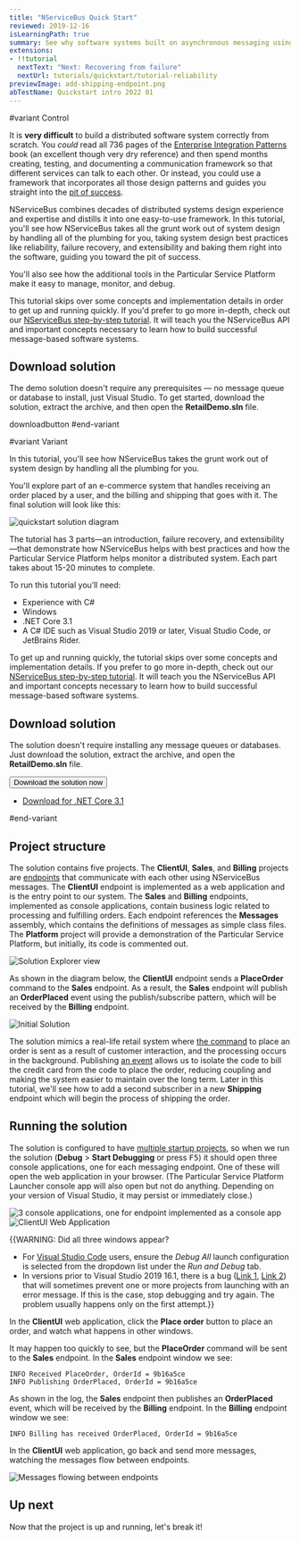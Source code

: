 ```yaml
---
title: "NServiceBus Quick Start"
reviewed: 2019-12-16
isLearningPath: true
summary: See why software systems built on asynchronous messaging using NServiceBus are superior to traditional synchronous HTTP-based web services.
extensions:
- !!tutorial
  nextText: "Next: Recovering from failure"
  nextUrl: tutorials/quickstart/tutorial-reliability
previewImage: add-shipping-endpoint.png
abTestName: Quickstart intro 2022 01
---
```


#variant Control

It is **very difficult** to build a distributed software system correctly from scratch. You _could_ read all 736 pages of the [Enterprise Integration Patterns](https://www.enterpriseintegrationpatterns.com/) book (an excellent though very dry reference) and then spend months creating, testing, and documenting a communication framework so that different services can talk to each other. Or instead, you could use a framework that incorporates all those design patterns and guides you straight into the [pit of success](https://blog.codinghorror.com/falling-into-the-pit-of-success/).

NServiceBus combines decades of distributed systems design experience and expertise and distills it into one easy-to-use framework. In this tutorial, you'll see how NServiceBus takes all the grunt work out of system design by handling all of the plumbing for you, taking system design best practices like reliability, failure recovery, and extensibility and baking them right into the software, guiding you toward the pit of success.

You'll also see how the additional tools in the Particular Service Platform make it easy to manage, monitor, and debug.

This tutorial skips over some concepts and implementation details in order to get up and running quickly. If you'd prefer to go more in-depth, check out our [NServiceBus step-by-step tutorial](/tutorials/nservicebus-step-by-step/). It will teach you the NServiceBus API and important concepts necessary to learn how to build successful message-based software systems.

## Download solution

The demo solution doesn't require any prerequisites — no message queue or database to install, just Visual Studio. To get started, download the solution, extract the archive, and then open the **RetailDemo.sln** file.

downloadbutton
#end-variant

#variant Variant

In this tutorial, you'll see how NServiceBus takes the grunt work out of system design by handling all the plumbing for you.

You'll explore part of an e-commerce system that handles receiving an order placed by a user, and the billing and shipping that goes with it. The final solution will look like this:

![quickstart solution diagram](/tutorials/quickstart/after.svg)

The tutorial has 3 parts—an introduction, failure recovery, and extensibility—that demonstrate how NServiceBus helps with best practices and how the Particular Service Platform helps monitor a distributed system. Each part takes about 15-20 minutes to complete.

To run this tutorial you’ll need:

- Experience with C#
- Windows
- .NET Core 3.1
- A C# IDE such as Visual Studio 2019 or later, Visual Studio Code, or JetBrains Rider.

To get up and running quickly, the tutorial skips over some concepts and implementation details. If you prefer to go more in-depth, check out our [NServiceBus step-by-step tutorial](/tutorials/nservicebus-step-by-step/). It will teach you the NServiceBus API and important concepts necessary to learn how to build successful message-based software systems.

## Download solution

The solution doesn't require installing any message queues or databases. Just download the solution, extract the archive, and open the **RetailDemo.sln** file.

<div class="text-center inline-download hidden-xs"> <div class="btn-group"> <button type="button" class="btn btn-primary btn-lg dropdown-toggle" data-toggle="dropdown" aria-haspopup="true" aria-expanded="false"> <span aria-hidden="true"></span> Download the solution now <span class="caret"></span> </button> <ul class="dropdown-menu docs-download"><li> <a href="https://quickstart-tutorial.s3.eu-central-1.amazonaws.com/tutorials-quickstart.zip" onclick="return fireGAEvent('TutorialDownloaded', '/tutorials/quickstart/tutorials-quickstart.zip' )"> <span class="glyphicon glyphicon-download-alt" aria-hidden="true"></span> Download for .NET Core 3.1 </a> </li></ul> </div></div>
#end-variant


<style type="text/css">
  /* Remove borders on images as they all have appropriate borders */
  img.center { border-style: none !important; }
</style>


## Project structure

The solution contains five projects. The **ClientUI**, **Sales**, and **Billing** projects are [endpoints](/nservicebus/endpoints/) that communicate with each other using NServiceBus messages. The **ClientUI** endpoint is implemented as a web application and is the entry point to our system. The **Sales** and **Billing** endpoints, implemented as console applications, contain business logic related to processing and fulfilling orders. Each endpoint references the **Messages** assembly, which contains the definitions of messages as simple class files. The **Platform** project will provide a demonstration of the Particular Service Platform, but initially, its code is commented out.

![Solution Explorer view](solution-explorer-2.png "width=300")

As shown in the diagram below, the **ClientUI** endpoint sends a **PlaceOrder** command to the **Sales** endpoint. As a result, the **Sales** endpoint will publish an **OrderPlaced** event using the publish/subscribe pattern, which will be received by the **Billing** endpoint.

![Initial Solution](before.svg "width=680")

The solution mimics a real-life retail system where [the command](/nservicebus/messaging/messages-events-commands.md) to place an order is sent as a result of customer interaction, and the processing occurs in the background. Publishing [an event](/nservicebus/messaging/messages-events-commands.md) allows us to isolate the code to bill the credit card from the code to place the order, reducing coupling and making the system easier to maintain over the long term. Later in this tutorial, we'll see how to add a second subscriber in a new **Shipping** endpoint which will begin the process of shipping the order.


## Running the solution

The solution is configured to have [multiple startup projects](https://docs.microsoft.com/en-us/visualstudio/ide/how-to-set-multiple-startup-projects), so when we run the solution (**Debug** > **Start Debugging** or press <kbd>F5</kbd>) it should open three console applications, one for each messaging endpoint. One of these will open the web application in your browser. (The Particular Service Platform Launcher console app will also open but not do anything. Depending on your version of Visual Studio, it may persist or immediately close.)

![3 console applications, one for endpoint implemented as a console app](3-console-windows.png)
![ClientUI Web Application](webapp-start-2.png)

{{WARNING: Did all three windows appear?
  - For [Visual Studio Code](https://code.visualstudio.com/) users, ensure the _Debug All_ launch configuration is selected from the dropdown list under the _Run and Debug_ tab.
  - In versions prior to Visual Studio 2019 16.1, there is a bug ([Link 1](https://developercommunity.visualstudio.com/content/problem/290091/unable-to-launch-the-previously-selected-debugger-1.html), [Link 2](https://developercommunity.visualstudio.com/content/problem/101400/unable-to-launch-the-previously-selected-debugger.html?childToView=583221#comment-583221)) that will sometimes prevent one or more projects from launching with an error message. If this is the case, stop debugging and try again. The problem usually happens only on the first attempt.}}

In the **ClientUI** web application, click the **Place order** button to place an order, and watch what happens in other windows.

It may happen too quickly to see, but the **PlaceOrder** command will be sent to the **Sales** endpoint. In the **Sales** endpoint window we see:

```
INFO Received PlaceOrder, OrderId = 9b16a5ce
INFO Publishing OrderPlaced, OrderId = 9b16a5ce
```

As shown in the log, the **Sales** endpoint then publishes an **OrderPlaced** event, which will be received by the **Billing** endpoint. In the **Billing** endpoint window we see:

```
INFO Billing has received OrderPlaced, OrderId = 9b16a5ce
```

In the **ClientUI** web application, go back and send more messages, watching the messages flow between endpoints.

![Messages flowing between endpoints](messages-flowing-2.png)

## Up next

Now that the project is up and running, let's break it!
